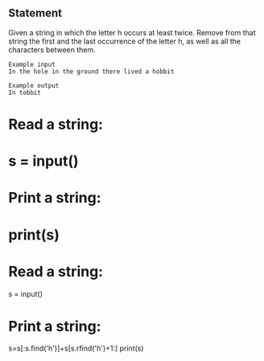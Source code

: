 ## Statement
Given a string in which the letter h occurs at least twice. Remove from that string the first and the last occurrence of the letter h, as well as all the characters between them.
```
Example input
In the hole in the ground there lived a hobbit

Example output
In tobbit
```
# Read a string:
# s = input()
# Print a string:
# print(s)
  
# Read a string:
s = input()
# Print a string:
s=s[:s.find('h')]+s[s.rfind('h')+1:]
print(s)
